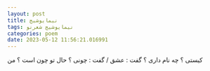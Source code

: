 ```yaml
---
layout: post
title: نیما‌یوشیج
tags: نیما‌یوشیج شعر‌نو
categories: poem
date: 2023-05-12 11:56:21.016991
---
```


کیستی ؟ چه نام داری ؟ گفت : عشق / گفت : چونی ؟ حال تو چون است ؟ من